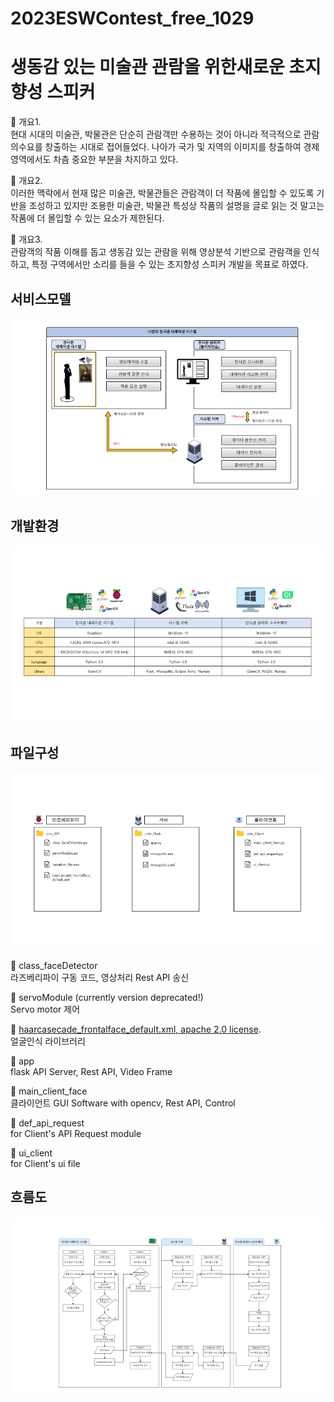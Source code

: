 # 2023ESWContest_free_1029
# 생동감 있는 미술관 관람을 위한새로운 초지향성 스피커
:mag_right: 개요1.   
현대 시대의 미술관, 박물관은 단순히 관람객만 수용하는 것이 아니라 적극적으로 관람의수요를 창출하는 시대로 접어들었다. 나아가 국가 및 지역의 이미지를 창출하여 경제 영역에서도 차츰 중요한 부분을 차지하고 있다.
  
:mag_right: 개요2.  
이러한 맥락에서 현재 많은 미술관, 박물관들은 관람객이 더 작품에 몰입할 수 있도록 기반을 조성하고 있지만 조용한 미술관, 박물관 특성상 작품의 설명을 글로 읽는 것 말고는 작품에 더 몰입할 수 있는 요소가 제한된다.
  
:mag_right: 개요3.  
관람객의 작품 이해를 돕고 생동감 있는 관람을 위해 영상분석 기반으로 관람객을 인식하고, 특정 구역에서만 소리를 들을 수 있는 초지향성 스피커 개발을 목표로 하였다.
  

## 서비스모델
![image](https://raw.githubusercontent.com/Const4nt0228/2023ESWContest_free_1029/main/img/servicemodel.png?token=GHSAT0AAAAAACG5SIJV5HOLHOTT36IOX4EMZHOZWIA)

## 개발환경
![image](https://github.com/Const4nt0228/2023ESWContest_free_1029/blob/main/img/enviroment.png)

## 파일구성
![image](https://github.com/Const4nt0228/2023ESWContest_free_1029/blob/main/img/folder_2.png)  

:page_with_curl: class_faceDetector   
라즈베리파이 구동 코드, 영상처리 Rest API 송신   

:page_with_curl: servoModule (currently version deprecated!)    
Servo motor 제어  

:page_with_curl: [haarcasecade_frontalface_default.xml, apache 2.0 license](https://github.com/opencv/opencv).  
얼굴인식 라이브러리  

:page_with_curl: app    
flask API Server, Rest API, Video Frame    

:page_with_curl: main_client_face    
클라이언트 GUI Software with opencv, Rest API, Control   

:page_with_curl: def_api_request    
for Client's API Request module    

:page_with_curl: ui_client    
for Client's ui file    


## 흐름도
![image](https://github.com/Const4nt0228/2023ESWContest_free_1029/blob/main/img/flow.png)
